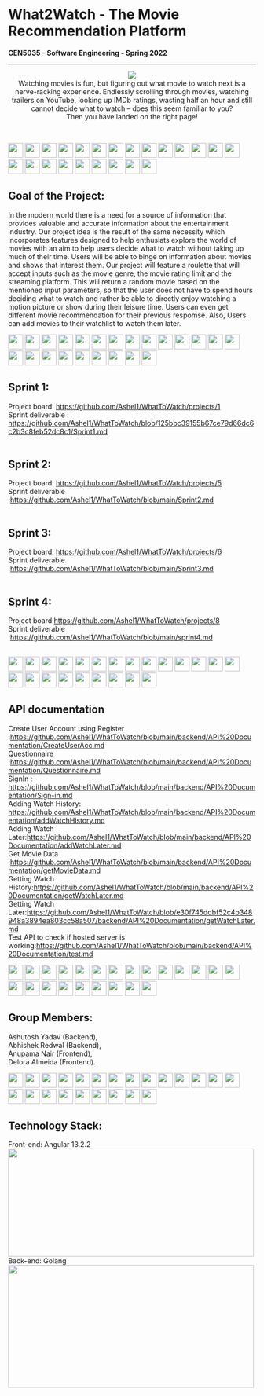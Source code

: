 # What2Watch - The Movie Recommendation Platform 
<b>CEN5035 - Software Engineering - Spring 2022</b>
<hr>

<p align="center">
<img src="https://github.com/Ashel1/WhatToWatch/blob/b869a2fd596c228932492ce0f2c90c4c866b662d/images/what2watch.png"/>
<br>
Watching movies is fun, but figuring out what movie to watch next is a nerve-racking experience. Endlessly scrolling through movies, watching trailers on YouTube, looking up IMDb ratings, wasting half an hour and still cannot decide what to watch – does this seem familiar to you? <br>
Then you have landed on the right page!
</p>
<br>

<img src="https://github.com/Ashel1/WhatToWatch/blob/9c953b4572c36a09f87d8c26a8bc3b705865c48d/images/reel.png" height="30" width="30"/> <img src="https://github.com/Ashel1/WhatToWatch/blob/9c953b4572c36a09f87d8c26a8bc3b705865c48d/images/reel.png" height="30" width="30"/> <img src="https://github.com/Ashel1/WhatToWatch/blob/9c953b4572c36a09f87d8c26a8bc3b705865c48d/images/reel.png" height="30" width="30"/> <img src="https://github.com/Ashel1/WhatToWatch/blob/9c953b4572c36a09f87d8c26a8bc3b705865c48d/images/reel.png" height="30" width="30"/> <img src="https://github.com/Ashel1/WhatToWatch/blob/9c953b4572c36a09f87d8c26a8bc3b705865c48d/images/reel.png" height="30" width="30"/> <img src="https://github.com/Ashel1/WhatToWatch/blob/9c953b4572c36a09f87d8c26a8bc3b705865c48d/images/reel.png" height="30" width="30"/> <img src="https://github.com/Ashel1/WhatToWatch/blob/9c953b4572c36a09f87d8c26a8bc3b705865c48d/images/reel.png" height="30" width="30"/> <img src="https://github.com/Ashel1/WhatToWatch/blob/9c953b4572c36a09f87d8c26a8bc3b705865c48d/images/reel.png" height="30" width="30"/> <img src="https://github.com/Ashel1/WhatToWatch/blob/9c953b4572c36a09f87d8c26a8bc3b705865c48d/images/reel.png" height="30" width="30"/> <img src="https://github.com/Ashel1/WhatToWatch/blob/9c953b4572c36a09f87d8c26a8bc3b705865c48d/images/reel.png" height="30" width="30"/> <img src="https://github.com/Ashel1/WhatToWatch/blob/9c953b4572c36a09f87d8c26a8bc3b705865c48d/images/reel.png" height="30" width="30"/> <img src="https://github.com/Ashel1/WhatToWatch/blob/9c953b4572c36a09f87d8c26a8bc3b705865c48d/images/reel.png" height="30" width="30"/> <img src="https://github.com/Ashel1/WhatToWatch/blob/9c953b4572c36a09f87d8c26a8bc3b705865c48d/images/reel.png" height="30" width="30"/> <img src="https://github.com/Ashel1/WhatToWatch/blob/9c953b4572c36a09f87d8c26a8bc3b705865c48d/images/reel.png" height="30" width="30"/> <img src="https://github.com/Ashel1/WhatToWatch/blob/9c953b4572c36a09f87d8c26a8bc3b705865c48d/images/reel.png" height="30" width="30"/> <img src="https://github.com/Ashel1/WhatToWatch/blob/9c953b4572c36a09f87d8c26a8bc3b705865c48d/images/reel.png" height="30" width="30"/> <img src="https://github.com/Ashel1/WhatToWatch/blob/9c953b4572c36a09f87d8c26a8bc3b705865c48d/images/reel.png" height="30" width="30"/> <img src="https://github.com/Ashel1/WhatToWatch/blob/9c953b4572c36a09f87d8c26a8bc3b705865c48d/images/reel.png" height="30" width="30"/> <img src="https://github.com/Ashel1/WhatToWatch/blob/9c953b4572c36a09f87d8c26a8bc3b705865c48d/images/reel.png" height="30" width="30"/> <img src="https://github.com/Ashel1/WhatToWatch/blob/9c953b4572c36a09f87d8c26a8bc3b705865c48d/images/reel.png" height="30" width="30"/> <img src="https://github.com/Ashel1/WhatToWatch/blob/9c953b4572c36a09f87d8c26a8bc3b705865c48d/images/reel.png" height="30" width="30"/> <img src="https://github.com/Ashel1/WhatToWatch/blob/9c953b4572c36a09f87d8c26a8bc3b705865c48d/images/reel.png" height="30" width="30"/> <img src="https://github.com/Ashel1/WhatToWatch/blob/9c953b4572c36a09f87d8c26a8bc3b705865c48d/images/reel.png" height="30" width="30"/> 


<b><h2>Goal of the Project:</h2></b>
In the modern world there is a need for a source of information that provides valuable and accurate information about the entertainment industry. Our project idea is the result of the same necessity which incorporates features designed to help enthusiats explore the world of movies with an aim to help users decide what to watch without taking up much of their time. Users will  be able to binge on information about movies and shows that interest them. Our project will feature a roulette that will accept inputs such as the movie genre, the movie rating limit and the streaming platform. This will return a random movie based on the mentioned input parameters, so that the user does not have to spend hours deciding what to watch and rather be able to directly enjoy watching a motion picture or show during their leisure time. Users can even get different movie recommendation for their previous respomse. Also, Users can add movies to their watchlist to watch them later.

<img src="https://github.com/Ashel1/WhatToWatch/blob/9c953b4572c36a09f87d8c26a8bc3b705865c48d/images/reel.png" height="30" width="30"/> <img src="https://github.com/Ashel1/WhatToWatch/blob/9c953b4572c36a09f87d8c26a8bc3b705865c48d/images/reel.png" height="30" width="30"/> <img src="https://github.com/Ashel1/WhatToWatch/blob/9c953b4572c36a09f87d8c26a8bc3b705865c48d/images/reel.png" height="30" width="30"/> <img src="https://github.com/Ashel1/WhatToWatch/blob/9c953b4572c36a09f87d8c26a8bc3b705865c48d/images/reel.png" height="30" width="30"/> <img src="https://github.com/Ashel1/WhatToWatch/blob/9c953b4572c36a09f87d8c26a8bc3b705865c48d/images/reel.png" height="30" width="30"/> <img src="https://github.com/Ashel1/WhatToWatch/blob/9c953b4572c36a09f87d8c26a8bc3b705865c48d/images/reel.png" height="30" width="30"/> <img src="https://github.com/Ashel1/WhatToWatch/blob/9c953b4572c36a09f87d8c26a8bc3b705865c48d/images/reel.png" height="30" width="30"/> <img src="https://github.com/Ashel1/WhatToWatch/blob/9c953b4572c36a09f87d8c26a8bc3b705865c48d/images/reel.png" height="30" width="30"/> <img src="https://github.com/Ashel1/WhatToWatch/blob/9c953b4572c36a09f87d8c26a8bc3b705865c48d/images/reel.png" height="30" width="30"/> <img src="https://github.com/Ashel1/WhatToWatch/blob/9c953b4572c36a09f87d8c26a8bc3b705865c48d/images/reel.png" height="30" width="30"/> <img src="https://github.com/Ashel1/WhatToWatch/blob/9c953b4572c36a09f87d8c26a8bc3b705865c48d/images/reel.png" height="30" width="30"/> <img src="https://github.com/Ashel1/WhatToWatch/blob/9c953b4572c36a09f87d8c26a8bc3b705865c48d/images/reel.png" height="30" width="30"/> <img src="https://github.com/Ashel1/WhatToWatch/blob/9c953b4572c36a09f87d8c26a8bc3b705865c48d/images/reel.png" height="30" width="30"/> <img src="https://github.com/Ashel1/WhatToWatch/blob/9c953b4572c36a09f87d8c26a8bc3b705865c48d/images/reel.png" height="30" width="30"/> <img src="https://github.com/Ashel1/WhatToWatch/blob/9c953b4572c36a09f87d8c26a8bc3b705865c48d/images/reel.png" height="30" width="30"/> <img src="https://github.com/Ashel1/WhatToWatch/blob/9c953b4572c36a09f87d8c26a8bc3b705865c48d/images/reel.png" height="30" width="30"/> <img src="https://github.com/Ashel1/WhatToWatch/blob/9c953b4572c36a09f87d8c26a8bc3b705865c48d/images/reel.png" height="30" width="30"/> <img src="https://github.com/Ashel1/WhatToWatch/blob/9c953b4572c36a09f87d8c26a8bc3b705865c48d/images/reel.png" height="30" width="30"/> <img src="https://github.com/Ashel1/WhatToWatch/blob/9c953b4572c36a09f87d8c26a8bc3b705865c48d/images/reel.png" height="30" width="30"/> <img src="https://github.com/Ashel1/WhatToWatch/blob/9c953b4572c36a09f87d8c26a8bc3b705865c48d/images/reel.png" height="30" width="30"/> <img src="https://github.com/Ashel1/WhatToWatch/blob/9c953b4572c36a09f87d8c26a8bc3b705865c48d/images/reel.png" height="30" width="30"/> <img src="https://github.com/Ashel1/WhatToWatch/blob/9c953b4572c36a09f87d8c26a8bc3b705865c48d/images/reel.png" height="30" width="30"/> <img src="https://github.com/Ashel1/WhatToWatch/blob/9c953b4572c36a09f87d8c26a8bc3b705865c48d/images/reel.png" height="30" width="30"/>
<b><h2>Sprint 1:</h2></b>
Project board: https://github.com/Ashel1/WhatToWatch/projects/1 <br>
Sprint deliverable : https://github.com/Ashel1/WhatToWatch/blob/125bbc39155b67ce79d66dc6c2b3c8feb52dc8c1/Sprint1.md <br>
<br>

<b><h2>Sprint 2:</h2></b>
Project board: https://github.com/Ashel1/WhatToWatch/projects/5 <br>
Sprint deliverable :https://github.com/Ashel1/WhatToWatch/blob/main/Sprint2.md<br>
<br>

<b><h2>Sprint 3:</h2></b>
Project board: https://github.com/Ashel1/WhatToWatch/projects/6<br>
Sprint deliverable :https://github.com/Ashel1/WhatToWatch/blob/main/Sprint3.md<br>
<br>

<b><h2>Sprint 4:</h2></b>
Project board:https://github.com/Ashel1/WhatToWatch/projects/8<br>
Sprint deliverable :https://github.com/Ashel1/WhatToWatch/blob/main/sprint4.md<br>
<br>

<img src="https://github.com/Ashel1/WhatToWatch/blob/9c953b4572c36a09f87d8c26a8bc3b705865c48d/images/reel.png" height="30" width="30"/> <img src="https://github.com/Ashel1/WhatToWatch/blob/9c953b4572c36a09f87d8c26a8bc3b705865c48d/images/reel.png" height="30" width="30"/> <img src="https://github.com/Ashel1/WhatToWatch/blob/9c953b4572c36a09f87d8c26a8bc3b705865c48d/images/reel.png" height="30" width="30"/> <img src="https://github.com/Ashel1/WhatToWatch/blob/9c953b4572c36a09f87d8c26a8bc3b705865c48d/images/reel.png" height="30" width="30"/> <img src="https://github.com/Ashel1/WhatToWatch/blob/9c953b4572c36a09f87d8c26a8bc3b705865c48d/images/reel.png" height="30" width="30"/> <img src="https://github.com/Ashel1/WhatToWatch/blob/9c953b4572c36a09f87d8c26a8bc3b705865c48d/images/reel.png" height="30" width="30"/> <img src="https://github.com/Ashel1/WhatToWatch/blob/9c953b4572c36a09f87d8c26a8bc3b705865c48d/images/reel.png" height="30" width="30"/> <img src="https://github.com/Ashel1/WhatToWatch/blob/9c953b4572c36a09f87d8c26a8bc3b705865c48d/images/reel.png" height="30" width="30"/> <img src="https://github.com/Ashel1/WhatToWatch/blob/9c953b4572c36a09f87d8c26a8bc3b705865c48d/images/reel.png" height="30" width="30"/> <img src="https://github.com/Ashel1/WhatToWatch/blob/9c953b4572c36a09f87d8c26a8bc3b705865c48d/images/reel.png" height="30" width="30"/> <img src="https://github.com/Ashel1/WhatToWatch/blob/9c953b4572c36a09f87d8c26a8bc3b705865c48d/images/reel.png" height="30" width="30"/> <img src="https://github.com/Ashel1/WhatToWatch/blob/9c953b4572c36a09f87d8c26a8bc3b705865c48d/images/reel.png" height="30" width="30"/> <img src="https://github.com/Ashel1/WhatToWatch/blob/9c953b4572c36a09f87d8c26a8bc3b705865c48d/images/reel.png" height="30" width="30"/> <img src="https://github.com/Ashel1/WhatToWatch/blob/9c953b4572c36a09f87d8c26a8bc3b705865c48d/images/reel.png" height="30" width="30"/> <img src="https://github.com/Ashel1/WhatToWatch/blob/9c953b4572c36a09f87d8c26a8bc3b705865c48d/images/reel.png" height="30" width="30"/> <img src="https://github.com/Ashel1/WhatToWatch/blob/9c953b4572c36a09f87d8c26a8bc3b705865c48d/images/reel.png" height="30" width="30"/> <img src="https://github.com/Ashel1/WhatToWatch/blob/9c953b4572c36a09f87d8c26a8bc3b705865c48d/images/reel.png" height="30" width="30"/> <img src="https://github.com/Ashel1/WhatToWatch/blob/9c953b4572c36a09f87d8c26a8bc3b705865c48d/images/reel.png" height="30" width="30"/> <img src="https://github.com/Ashel1/WhatToWatch/blob/9c953b4572c36a09f87d8c26a8bc3b705865c48d/images/reel.png" height="30" width="30"/> <img src="https://github.com/Ashel1/WhatToWatch/blob/9c953b4572c36a09f87d8c26a8bc3b705865c48d/images/reel.png" height="30" width="30"/> <img src="https://github.com/Ashel1/WhatToWatch/blob/9c953b4572c36a09f87d8c26a8bc3b705865c48d/images/reel.png" height="30" width="30"/> <img src="https://github.com/Ashel1/WhatToWatch/blob/9c953b4572c36a09f87d8c26a8bc3b705865c48d/images/reel.png" height="30" width="30"/> <img src="https://github.com/Ashel1/WhatToWatch/blob/9c953b4572c36a09f87d8c26a8bc3b705865c48d/images/reel.png" height="30" width="30"/> 
<b><h2>API documentation</h2></b>
Create User Account using Register :https://github.com/Ashel1/WhatToWatch/blob/main/backend/API%20Documentation/CreateUserAcc.md<br>
Questionnaire :https://github.com/Ashel1/WhatToWatch/blob/main/backend/API%20Documentation/Questionnaire.md<br>
SignIn : https://github.com/Ashel1/WhatToWatch/blob/main/backend/API%20Documentation/Sign-in.md<br>
Adding Watch History: https://github.com/Ashel1/WhatToWatch/blob/main/backend/API%20Documentation/addWatchHistory.md<br>
Adding Watch Later:https://github.com/Ashel1/WhatToWatch/blob/main/backend/API%20Documentation/addWatchLater.md<br>
Get Movie Data :https://github.com/Ashel1/WhatToWatch/blob/main/backend/API%20Documentation/getMovieData.md<br>
Getting Watch History:https://github.com/Ashel1/WhatToWatch/blob/main/backend/API%20Documentation/getWatchLater.md<br>
Getting Watch Later:https://github.com/Ashel1/WhatToWatch/blob/e30f745ddbf52c4b348948a3894ea803cc58a507/backend/API%20Documentation/getWatchLater.md<br>
Test API to check if hosted server is working:https://github.com/Ashel1/WhatToWatch/blob/main/backend/API%20Documentation/test.md

<img src="https://github.com/Ashel1/WhatToWatch/blob/9c953b4572c36a09f87d8c26a8bc3b705865c48d/images/reel.png" height="30" width="30"/> <img src="https://github.com/Ashel1/WhatToWatch/blob/9c953b4572c36a09f87d8c26a8bc3b705865c48d/images/reel.png" height="30" width="30"/> <img src="https://github.com/Ashel1/WhatToWatch/blob/9c953b4572c36a09f87d8c26a8bc3b705865c48d/images/reel.png" height="30" width="30"/> <img src="https://github.com/Ashel1/WhatToWatch/blob/9c953b4572c36a09f87d8c26a8bc3b705865c48d/images/reel.png" height="30" width="30"/> <img src="https://github.com/Ashel1/WhatToWatch/blob/9c953b4572c36a09f87d8c26a8bc3b705865c48d/images/reel.png" height="30" width="30"/> <img src="https://github.com/Ashel1/WhatToWatch/blob/9c953b4572c36a09f87d8c26a8bc3b705865c48d/images/reel.png" height="30" width="30"/> <img src="https://github.com/Ashel1/WhatToWatch/blob/9c953b4572c36a09f87d8c26a8bc3b705865c48d/images/reel.png" height="30" width="30"/> <img src="https://github.com/Ashel1/WhatToWatch/blob/9c953b4572c36a09f87d8c26a8bc3b705865c48d/images/reel.png" height="30" width="30"/> <img src="https://github.com/Ashel1/WhatToWatch/blob/9c953b4572c36a09f87d8c26a8bc3b705865c48d/images/reel.png" height="30" width="30"/> <img src="https://github.com/Ashel1/WhatToWatch/blob/9c953b4572c36a09f87d8c26a8bc3b705865c48d/images/reel.png" height="30" width="30"/> <img src="https://github.com/Ashel1/WhatToWatch/blob/9c953b4572c36a09f87d8c26a8bc3b705865c48d/images/reel.png" height="30" width="30"/> <img src="https://github.com/Ashel1/WhatToWatch/blob/9c953b4572c36a09f87d8c26a8bc3b705865c48d/images/reel.png" height="30" width="30"/> <img src="https://github.com/Ashel1/WhatToWatch/blob/9c953b4572c36a09f87d8c26a8bc3b705865c48d/images/reel.png" height="30" width="30"/> <img src="https://github.com/Ashel1/WhatToWatch/blob/9c953b4572c36a09f87d8c26a8bc3b705865c48d/images/reel.png" height="30" width="30"/> <img src="https://github.com/Ashel1/WhatToWatch/blob/9c953b4572c36a09f87d8c26a8bc3b705865c48d/images/reel.png" height="30" width="30"/> <img src="https://github.com/Ashel1/WhatToWatch/blob/9c953b4572c36a09f87d8c26a8bc3b705865c48d/images/reel.png" height="30" width="30"/> <img src="https://github.com/Ashel1/WhatToWatch/blob/9c953b4572c36a09f87d8c26a8bc3b705865c48d/images/reel.png" height="30" width="30"/> <img src="https://github.com/Ashel1/WhatToWatch/blob/9c953b4572c36a09f87d8c26a8bc3b705865c48d/images/reel.png" height="30" width="30"/> <img src="https://github.com/Ashel1/WhatToWatch/blob/9c953b4572c36a09f87d8c26a8bc3b705865c48d/images/reel.png" height="30" width="30"/> <img src="https://github.com/Ashel1/WhatToWatch/blob/9c953b4572c36a09f87d8c26a8bc3b705865c48d/images/reel.png" height="30" width="30"/> <img src="https://github.com/Ashel1/WhatToWatch/blob/9c953b4572c36a09f87d8c26a8bc3b705865c48d/images/reel.png" height="30" width="30"/> <img src="https://github.com/Ashel1/WhatToWatch/blob/9c953b4572c36a09f87d8c26a8bc3b705865c48d/images/reel.png" height="30" width="30"/> <img src="https://github.com/Ashel1/WhatToWatch/blob/9c953b4572c36a09f87d8c26a8bc3b705865c48d/images/reel.png" height="30" width="30"/> 
<b><h2>Group Members:</h2></b>
Ashutosh Yadav (Backend), </br>
Abhishek Redwal (Backend),</br>
Anupama Nair (Frontend),</br>
Delora Almeida (Frontend).</br>

<img src="https://github.com/Ashel1/WhatToWatch/blob/9c953b4572c36a09f87d8c26a8bc3b705865c48d/images/reel.png" height="30" width="30"/> <img src="https://github.com/Ashel1/WhatToWatch/blob/9c953b4572c36a09f87d8c26a8bc3b705865c48d/images/reel.png" height="30" width="30"/> <img src="https://github.com/Ashel1/WhatToWatch/blob/9c953b4572c36a09f87d8c26a8bc3b705865c48d/images/reel.png" height="30" width="30"/> <img src="https://github.com/Ashel1/WhatToWatch/blob/9c953b4572c36a09f87d8c26a8bc3b705865c48d/images/reel.png" height="30" width="30"/> <img src="https://github.com/Ashel1/WhatToWatch/blob/9c953b4572c36a09f87d8c26a8bc3b705865c48d/images/reel.png" height="30" width="30"/> <img src="https://github.com/Ashel1/WhatToWatch/blob/9c953b4572c36a09f87d8c26a8bc3b705865c48d/images/reel.png" height="30" width="30"/> <img src="https://github.com/Ashel1/WhatToWatch/blob/9c953b4572c36a09f87d8c26a8bc3b705865c48d/images/reel.png" height="30" width="30"/> <img src="https://github.com/Ashel1/WhatToWatch/blob/9c953b4572c36a09f87d8c26a8bc3b705865c48d/images/reel.png" height="30" width="30"/> <img src="https://github.com/Ashel1/WhatToWatch/blob/9c953b4572c36a09f87d8c26a8bc3b705865c48d/images/reel.png" height="30" width="30"/> <img src="https://github.com/Ashel1/WhatToWatch/blob/9c953b4572c36a09f87d8c26a8bc3b705865c48d/images/reel.png" height="30" width="30"/> <img src="https://github.com/Ashel1/WhatToWatch/blob/9c953b4572c36a09f87d8c26a8bc3b705865c48d/images/reel.png" height="30" width="30"/> <img src="https://github.com/Ashel1/WhatToWatch/blob/9c953b4572c36a09f87d8c26a8bc3b705865c48d/images/reel.png" height="30" width="30"/> <img src="https://github.com/Ashel1/WhatToWatch/blob/9c953b4572c36a09f87d8c26a8bc3b705865c48d/images/reel.png" height="30" width="30"/> <img src="https://github.com/Ashel1/WhatToWatch/blob/9c953b4572c36a09f87d8c26a8bc3b705865c48d/images/reel.png" height="30" width="30"/> <img src="https://github.com/Ashel1/WhatToWatch/blob/9c953b4572c36a09f87d8c26a8bc3b705865c48d/images/reel.png" height="30" width="30"/> <img src="https://github.com/Ashel1/WhatToWatch/blob/9c953b4572c36a09f87d8c26a8bc3b705865c48d/images/reel.png" height="30" width="30"/> <img src="https://github.com/Ashel1/WhatToWatch/blob/9c953b4572c36a09f87d8c26a8bc3b705865c48d/images/reel.png" height="30" width="30"/> <img src="https://github.com/Ashel1/WhatToWatch/blob/9c953b4572c36a09f87d8c26a8bc3b705865c48d/images/reel.png" height="30" width="30"/> <img src="https://github.com/Ashel1/WhatToWatch/blob/9c953b4572c36a09f87d8c26a8bc3b705865c48d/images/reel.png" height="30" width="30"/> <img src="https://github.com/Ashel1/WhatToWatch/blob/9c953b4572c36a09f87d8c26a8bc3b705865c48d/images/reel.png" height="30" width="30"/> <img src="https://github.com/Ashel1/WhatToWatch/blob/9c953b4572c36a09f87d8c26a8bc3b705865c48d/images/reel.png" height="30" width="30"/> <img src="https://github.com/Ashel1/WhatToWatch/blob/9c953b4572c36a09f87d8c26a8bc3b705865c48d/images/reel.png" height="30" width="30"/> <img src="https://github.com/Ashel1/WhatToWatch/blob/9c953b4572c36a09f87d8c26a8bc3b705865c48d/images/reel.png" height="30" width="30"/>

<b><h2>Technology Stack:</h2></b>
Front-end: Angular 13.2.2</br>
<img src="https://github.com/Ashel1/WhatToWatch/blob/ae372b08b9e5cc548e79f7d892bf400383989652/images/angular-image.gif" height="220" width="500" />
<br>
Back-end: Golang
<br>
<img src="https://github.com/Ashel1/WhatToWatch/blob/ae372b08b9e5cc548e79f7d892bf400383989652/images/go.gif" height="250" width="500"/>
